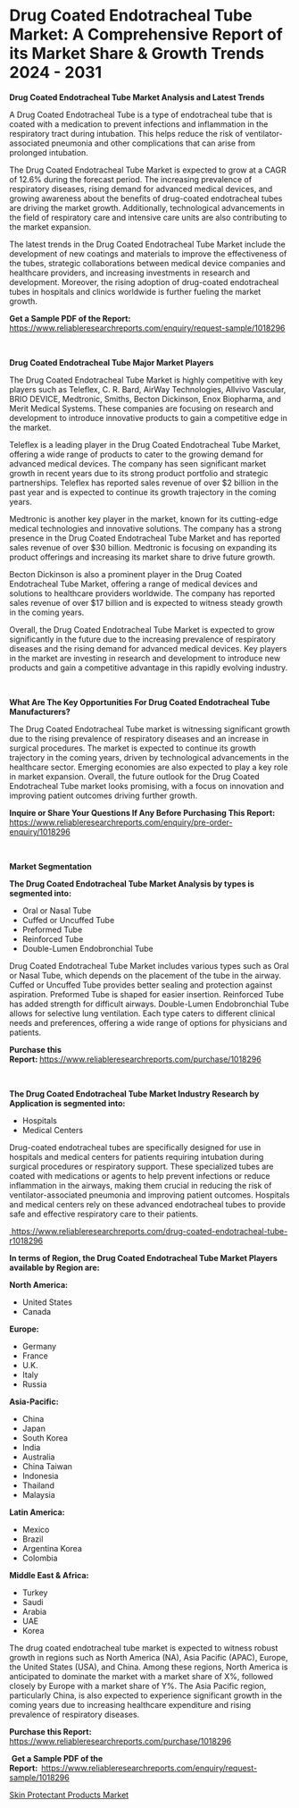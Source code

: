 <p><h1>Drug Coated Endotracheal Tube Market: A Comprehensive Report of its Market Share & Growth Trends 2024 - 2031</h1></p><p><strong>Drug Coated Endotracheal Tube Market Analysis and Latest Trends</strong></p>
<p><p>A Drug Coated Endotracheal Tube is a type of endotracheal tube that is coated with a medication to prevent infections and inflammation in the respiratory tract during intubation. This helps reduce the risk of ventilator-associated pneumonia and other complications that can arise from prolonged intubation.</p><p>The Drug Coated Endotracheal Tube Market is expected to grow at a CAGR of 12.6% during the forecast period. The increasing prevalence of respiratory diseases, rising demand for advanced medical devices, and growing awareness about the benefits of drug-coated endotracheal tubes are driving the market growth. Additionally, technological advancements in the field of respiratory care and intensive care units are also contributing to the market expansion.</p><p>The latest trends in the Drug Coated Endotracheal Tube Market include the development of new coatings and materials to improve the effectiveness of the tubes, strategic collaborations between medical device companies and healthcare providers, and increasing investments in research and development. Moreover, the rising adoption of drug-coated endotracheal tubes in hospitals and clinics worldwide is further fueling the market growth.</p></p>
<p><strong>Get a Sample PDF of the Report:&nbsp;</strong> <a href="https://www.reliableresearchreports.com/enquiry/request-sample/1018296">https://www.reliableresearchreports.com/enquiry/request-sample/1018296</a></p>
<p>&nbsp;</p>
<p><strong>Drug Coated Endotracheal Tube Major Market Players</strong></p>
<p><p>The Drug Coated Endotracheal Tube Market is highly competitive with key players such as Teleflex, C. R. Bard, AirWay Technologies, Allvivo Vascular, BRIO DEVICE, Medtronic, Smiths, Becton Dickinson, Enox Biopharma, and Merit Medical Systems. These companies are focusing on research and development to introduce innovative products to gain a competitive edge in the market.</p><p>Teleflex is a leading player in the Drug Coated Endotracheal Tube Market, offering a wide range of products to cater to the growing demand for advanced medical devices. The company has seen significant market growth in recent years due to its strong product portfolio and strategic partnerships. Teleflex has reported sales revenue of over $2 billion in the past year and is expected to continue its growth trajectory in the coming years.</p><p>Medtronic is another key player in the market, known for its cutting-edge medical technologies and innovative solutions. The company has a strong presence in the Drug Coated Endotracheal Tube Market and has reported sales revenue of over $30 billion. Medtronic is focusing on expanding its product offerings and increasing its market share to drive future growth.</p><p>Becton Dickinson is also a prominent player in the Drug Coated Endotracheal Tube Market, offering a range of medical devices and solutions to healthcare providers worldwide. The company has reported sales revenue of over $17 billion and is expected to witness steady growth in the coming years.</p><p>Overall, the Drug Coated Endotracheal Tube Market is expected to grow significantly in the future due to the increasing prevalence of respiratory diseases and the rising demand for advanced medical devices. Key players in the market are investing in research and development to introduce new products and gain a competitive advantage in this rapidly evolving industry.</p></p>
<p>&nbsp;</p>
<p><strong>What Are The Key Opportunities For Drug Coated Endotracheal Tube Manufacturers?</strong></p>
<p><p>The Drug Coated Endotracheal Tube market is witnessing significant growth due to the rising prevalence of respiratory diseases and an increase in surgical procedures. The market is expected to continue its growth trajectory in the coming years, driven by technological advancements in the healthcare sector. Emerging economies are also expected to play a key role in market expansion. Overall, the future outlook for the Drug Coated Endotracheal Tube market looks promising, with a focus on innovation and improving patient outcomes driving further growth.</p></p>
<p><strong>Inquire or Share Your Questions If Any Before Purchasing This Report:</strong> <a href="https://www.reliableresearchreports.com/enquiry/pre-order-enquiry/1018296">https://www.reliableresearchreports.com/enquiry/pre-order-enquiry/1018296</a></p>
<p>&nbsp;</p>
<p><strong>Market Segmentation</strong></p>
<p><strong>The Drug Coated Endotracheal Tube Market Analysis by types is segmented into:</strong></p>
<p><ul><li>Oral or Nasal Tube</li><li>Cuffed or Uncuffed Tube</li><li>Preformed Tube</li><li>Reinforced Tube</li><li>Double-Lumen Endobronchial Tube</li></ul></p>
<p><p>Drug Coated Endotracheal Tube Market includes various types such as Oral or Nasal Tube, which depends on the placement of the tube in the airway. Cuffed or Uncuffed Tube provides better sealing and protection against aspiration. Preformed Tube is shaped for easier insertion. Reinforced Tube has added strength for difficult airways. Double-Lumen Endobronchial Tube allows for selective lung ventilation. Each type caters to different clinical needs and preferences, offering a wide range of options for physicians and patients.</p></p>
<p><strong>Purchase this Report:&nbsp;</strong><a href="https://www.reliableresearchreports.com/purchase/1018296">https://www.reliableresearchreports.com/purchase/1018296</a></p>
<p>&nbsp;</p>
<p><strong>The Drug Coated Endotracheal Tube Market Industry Research by Application is segmented into:</strong></p>
<p><ul><li>Hospitals</li><li>Medical Centers</li></ul></p>
<p><p>Drug-coated endotracheal tubes are specifically designed for use in hospitals and medical centers for patients requiring intubation during surgical procedures or respiratory support. These specialized tubes are coated with medications or agents to help prevent infections or reduce inflammation in the airways, making them crucial in reducing the risk of ventilator-associated pneumonia and improving patient outcomes. Hospitals and medical centers rely on these advanced endotracheal tubes to provide safe and effective respiratory care to their patients.</p></p>
<p><a href="https://www.reliableresearchreports.com/drug-coated-endotracheal-tube-r1018296">&nbsp;https://www.reliableresearchreports.com/drug-coated-endotracheal-tube-r1018296</a></p>
<p><strong>In terms of Region, the Drug Coated Endotracheal Tube Market Players available by Region are:</strong></p>
<p>
    <p> <strong> North America: </strong>
        <ul>
            <li>United States</li>
            <li>Canada</li>
        </ul>
        </p> 
    <p> <strong> Europe: </strong>
        <ul>
            <li>Germany</li>
            <li>France</li>
            <li>U.K.</li>
            <li>Italy</li>
            <li>Russia</li>
        </ul>
        </p> 
    <p> <strong> Asia-Pacific: </strong>
        <ul>
            <li>China</li>
            <li>Japan</li>
            <li>South Korea</li>
            <li>India</li>
            <li>Australia</li>
            <li>China Taiwan</li>
            <li>Indonesia</li>
            <li>Thailand</li>
            <li>Malaysia</li>
        </ul>
        </p> 
    <p> <strong> Latin America: </strong>
        <ul>
            <li>Mexico</li>
            <li>Brazil</li>
            <li>Argentina Korea</li>
            <li>Colombia</li>
        </ul>
        </p> 
    <p> <strong> Middle East & Africa: </strong>
        <ul>
            <li>Turkey</li>
            <li>Saudi</li>
            <li>Arabia</li>
            <li>UAE</li>
            <li>Korea</li>
        </ul>
    </p>
    </p>
<p><p>The drug coated endotracheal tube market is expected to witness robust growth in regions such as North America (NA), Asia Pacific (APAC), Europe, the United States (USA), and China. Among these regions, North America is anticipated to dominate the market with a market share of X%, followed closely by Europe with a market share of Y%. The Asia Pacific region, particularly China, is also expected to experience significant growth in the coming years due to increasing healthcare expenditure and rising prevalence of respiratory diseases.</p></p>
<p><strong>Purchase this Report: </strong><a href="https://www.reliableresearchreports.com/purchase/1018296">https://www.reliableresearchreports.com/purchase/1018296</a></p>
<p>&nbsp;<strong>Get a Sample PDF of the Report:&nbsp;&nbsp;</strong><a href="https://www.reliableresearchreports.com/enquiry/request-sample/1018296">https://www.reliableresearchreports.com/enquiry/request-sample/1018296</a></p>
<p><strong></strong></p>
<p><p><a href="https://github.com/mdinislamsheik/Market-Research-Report-List-1/blob/main/skin-protectant-products-market.md">Skin Protectant Products Market</a></p></p>